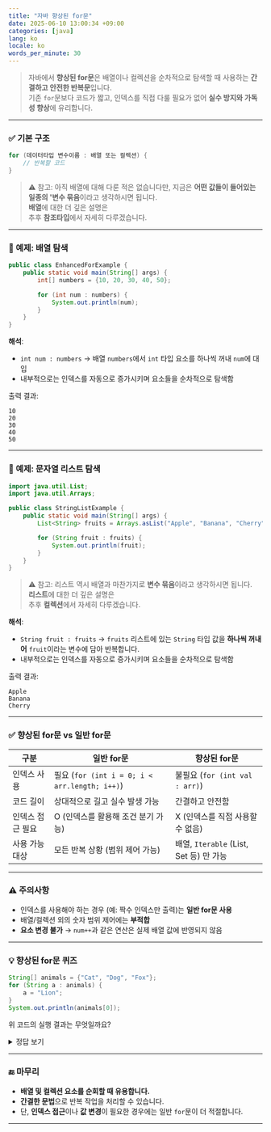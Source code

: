 ```yaml
---
title: "자바 향상된 for문"
date: 2025-06-10 13:00:34 +09:00
categories: [java]
lang: ko
locale: ko
words_per_minute: 30
---
```



> 자바에서 **향상된 for문**은 배열이나 컬렉션을 순차적으로 탐색할 때 사용하는 **간결하고 안전한 반복문**입니다.  
> 기존 `for`문보다 코드가 짧고, 인덱스를 직접 다룰 필요가 없어 **실수 방지와 가독성 향상**에 유리합니다.

---

### ✅ 기본 구조

```java
for (데이터타입 변수이름 : 배열 또는 컬렉션) {
    // 반복할 코드
}
```
> ⚠️ 참고: 아직 배열에 대해 다룬 적은 없습니다만, 지금은 **어떤 값들이 들어있는 일종의 '변수 묶음**이라고 생각하시면 됩니다.  
> **배열**에 대한 더 깊은 설명은  
> 추후 **참조타입**에서 자세히 다루겠습니다.
---

### 📌 예제: 배열 탐색

```java
public class EnhancedForExample {
    public static void main(String[] args) {
        int[] numbers = {10, 20, 30, 40, 50};

        for (int num : numbers) {
            System.out.println(num);
        }
    }
}
```

**해석**:  
- `int num : numbers` → 배열 `numbers`에서 `int` 타입 요소를 하나씩 꺼내 `num`에 대입
- 내부적으로는 인덱스를 자동으로 증가시키며 요소들을 순차적으로 탐색함

출력 결과:

```
10
20
30
40
50
```
---

### 📌 예제: 문자열 리스트 탐색

```java
import java.util.List;
import java.util.Arrays;

public class StringListExample {
    public static void main(String[] args) {
        List<String> fruits = Arrays.asList("Apple", "Banana", "Cherry");

        for (String fruit : fruits) {
            System.out.println(fruit);
        }
    }
}
```
> ⚠️ 참고: 리스트 역시 배열과 마찬가지로 **변수 묶음**이라고 생각하시면 됩니다.  
> **리스트**에 대한 더 깊은 설명은  
> 추후 **컬렉션**에서 자세히 다루겠습니다.

**해석**:  
- `String fruit : fruits` → `fruits` 리스트에 있는 `String` 타입 값을 **하나씩 꺼내어** `fruit`이라는 변수에 담아 반복합니다.
- 내부적으로는 인덱스를 자동으로 증가시키며 요소들을 순차적으로 탐색함

출력 결과:

```
Apple
Banana
Cherry
```
---

### ✅ 향상된 for문 vs 일반 for문

| 구분             | 일반 for문                              | 향상된 for문                         |
|------------------|-------------------------------------------|--------------------------------------|
| 인덱스 사용      | 필요 (`for (int i = 0; i < arr.length; i++)`) | 불필요 (`for (int val : arr)`)     |
| 코드 길이        | 상대적으로 길고 실수 발생 가능             | 간결하고 안전함                     |
| 인덱스 접근 필요 | O (인덱스를 활용해 조건 분기 가능)         | X (인덱스를 직접 사용할 수 없음)   |
| 사용 가능 대상   | 모든 반복 상황 (범위 제어 가능)           | 배열, `Iterable` (List, Set 등) 만 가능 |

---

### ⚠️ 주의사항

- 인덱스를 사용해야 하는 경우 (예: 짝수 인덱스만 출력)는 **일반 for문 사용**
- 배열/컬렉션 외의 숫자 범위 제어에는 **부적합**
- **요소 변경 불가** → `num++`과 같은 연산은 실제 배열 값에 반영되지 않음

---

### 💡 향상된 for문 퀴즈

```java
String[] animals = {"Cat", "Dog", "Fox"};
for (String a : animals) {
    a = "Lion";
}
System.out.println(animals[0]);
```
위 코드의 실행 결과는 무엇일까요?

<details>
<summary>정답 보기</summary>

> 정답은 : **Cat**  
> 향상된 for문에서 `a = "Lion";`은 복사된 참조 변수에만 적용되며, 원본 배열에는 영향을 주지 않습니다.

</details>

---

### 🔚 마무리

- **배열 및 컬렉션 요소를 순회할 때 유용합니다.**
- **간결한 문법**으로 반복 작업을 처리할 수 있습니다.
- 단, **인덱스 접근**이나 **값 변경**이 필요한 경우에는 일반 `for`문이 더 적절합니다.

---
